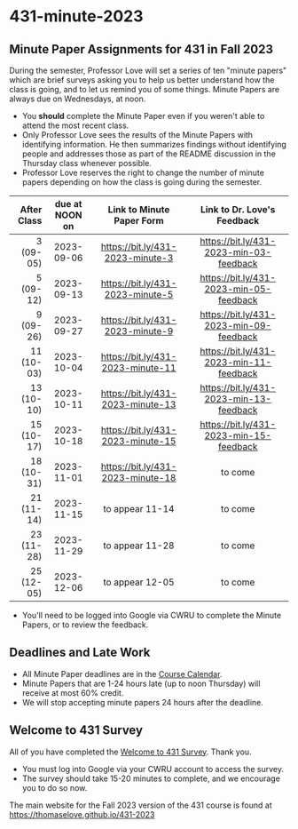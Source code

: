 # 431-minute-2023

## Minute Paper Assignments for 431 in Fall 2023

During the semester, Professor Love will set a series of ten "minute papers" which are brief surveys asking you to help us better understand how the class is going, and to let us remind you of some things. Minute Papers are always due on Wednesdays, at noon.

- You **should** complete the Minute Paper even if you weren't able to attend the most recent class.
- Only Professor Love sees the results of the Minute Papers with identifying information. He then summarizes findings without identifying people and addresses those as part of the README discussion in the Thursday class whenever possible.
- Professor Love reserves the right to change the number of minute papers depending on how the class is going during the semester. 

After Class | due at NOON on | Link to Minute Paper Form | Link to Dr. Love's Feedback
-----------: | :------: | :---------------------: | :--------------------------:
3 (09-05) | 2023-09-06 | <https://bit.ly/431-2023-minute-3> | <https://bit.ly/431-2023-min-03-feedback>
5 (09-12) | 2023-09-13 | <https://bit.ly/431-2023-minute-5> | <https://bit.ly/431-2023-min-05-feedback>
9 (09-26) | 2023-09-27 | <https://bit.ly/431-2023-minute-9> | <https://bit.ly/431-2023-min-09-feedback>
11 (10-03) | 2023-10-04 | <https://bit.ly/431-2023-minute-11> | <https://bit.ly/431-2023-min-11-feedback>
13 (10-10) | 2023-10-11 | <https://bit.ly/431-2023-minute-13> | <https://bit.ly/431-2023-min-13-feedback>
15 (10-17) | 2023-10-18 | <https://bit.ly/431-2023-minute-15> | <https://bit.ly/431-2023-min-15-feedback>
18 (10-31) | 2023-11-01 | <https://bit.ly/431-2023-minute-18> | to come
21 (11-14) | 2023-11-15 | to appear 11-14 | to come
23 (11-28) | 2023-11-29 | to appear 11-28 | to come
25 (12-05) | 2023-12-06 | to appear 12-05 | to come

- You'll need to be logged into Google via CWRU to complete the Minute Papers, or to review the feedback.

## Deadlines and Late Work

- All Minute Paper deadlines are in the [Course Calendar](https://thomaselove.github.io/431-2023/calendar.html).
- Minute Papers that are 1-24 hours late (up to noon Thursday) will receive at most 60% credit.
- We will stop accepting minute papers 24 hours after the deadline.


## Welcome to 431 Survey

All of you have completed the [Welcome to 431 Survey](https://bit.ly/431-2023-welcome-survey). Thank you.

- You must log into Google via your CWRU account to access the survey.
- The survey should take 15-20 minutes to complete, and we encourage you to do so now.

The main website for the Fall 2023 version of the 431 course is found at https://thomaselove.github.io/431-2023
